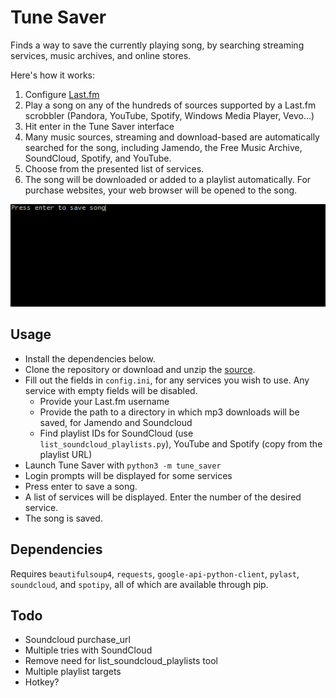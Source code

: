 Tune Saver
==========
Finds a way to save the currently playing song, by searching streaming services, music archives, and online stores.

Here's how it works:

1. Configure [Last.fm](http://www.last.fm)
2. Play a song on any of the hundreds of sources supported by a Last.fm
scrobbler (Pandora, YouTube, Spotify, Windows Media Player, Vevo...)
3. Hit enter in the Tune Saver interface
4. Many music sources, streaming and download-based are
automatically searched for the song, including
Jamendo, the Free Music Archive, SoundCloud, Spotify, and YouTube.
5. Choose from the presented list of services.
6. The song will be downloaded or added to a playlist automatically.
For purchase websites, your web browser will be opened to the song.

![Saving a song to Spotify with Tune Saver](images/tunesaver.gif)

Usage
-----
* Install the dependencies below.
* Clone the repository or download and unzip the [source](https://github.com/clentner/Tune-Saver/archive/master.zip).
* Fill out the fields in `config.ini`, for any services you wish to use. Any service with empty fields will be disabled.
    - Provide your Last.fm username
    - Provide the path to a directory in which mp3 downloads will be saved, for Jamendo and Soundcloud
    - Find playlist IDs for SoundCloud (use `list_soundcloud_playlists.py`), YouTube and Spotify (copy from the playlist URL)
* Launch Tune Saver with `python3 -m tune_saver`
* Login prompts will be displayed for some services
* Press enter to save a song.
* A list of services will be displayed. Enter the number of the desired service.
* The song is saved.


Dependencies
------------
Requires `beautifulsoup4`, `requests`, `google-api-python-client`, `pylast`, 
`soundcloud`, and `spotipy`, all of which are available through pip.


Todo
----
* Soundcloud purchase_url
* Multiple tries with SoundCloud
* Remove need for list_soundcloud_playlists tool
* Multiple playlist targets
* Hotkey?